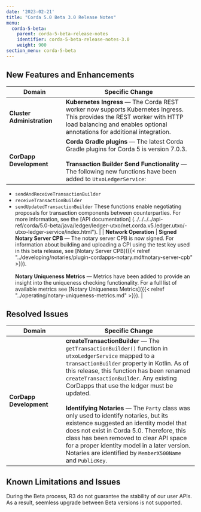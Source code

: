 ```yaml
---
date: '2023-02-21'
title: "Corda 5.0 Beta 3.0 Release Notes"
menu:
  corda-5-beta:
    parent: corda-5-beta-release-notes
    identifier: corda-5-beta-release-notes-3.0
    weight: 900
section_menu: corda-5-beta
--- 
```


## New Features and Enhancements


<style>
table th:first-of-type {
    width: 30%;
}
table th:nth-of-type(2) {
    width: 70%;
}
</style>

| Domain                     | Specific Change                                                                                                                                                                                                                                                                                                                                                                                                                                                                                                                                          |
| -------------------------- | -------------------------------------------------------------------------------------------------------------------------------------------------------------------------------------------------------------------------------------------------------------------------------------------------------------------------------------------------------------------------------------------------------------------------------------------------------------------------------------------------------------------------------------------------------- |
| **Cluster Administration** | **Kubernetes Ingress** — The Corda REST worker now supports Kubernetes Ingress. This provides the REST worker with HTTP load balancing and enables optional annotations for additional integration.                                                                                                                                                                                                                                                                                                                                                      |
| **CorDapp Development**    | **Corda Gradle plugins** — The latest Corda Gradle plugins for Corda 5 is version 7.0.3. <br><br> **Transaction Builder Send Functionality** — The following new functions have been added to `UtxoLedgerService`:
* `sendAndReceiveTransactionBuilder`
* `receiveTransactionBuilder`
* `sendUpdatedTransactionBuilder`
These functions enable negotiating proposals for transaction components between counterparties. For more information, see the [API documentation]                                                                                                             (../../../../api-ref/corda/5.0-beta/java/ledger/ledger-utxo/net.corda.v5.ledger.utxo/-utxo-ledger-service/index.html").                                                                                                                                                                                                                                                                                                                                                                                                                                                                  |
| **Network Operation**      | **Signed Notary Server CPB** — The notary server CPB is now signed. For information about building and uploading a CPI using the test key used in this beta release, see [Notary Server CPB]({{< relref "../developing/notaries/plugin-cordapps-notary.md#notary-server-cpb" >}}). <br><br> **Notary Uniqueness Metrics** —  Metrics have been added to provide an insight into the uniqueness checking functionality. For a full list of available metrics see [Notary Uniqueness Metrics]({{< relref "../operating/notary-uniqueness-metrics.md" >}}). |

## Resolved Issues

| Domain                  | Specific Change                                                                                                                                                                                                                                                                                                                                                                                                                                                                                                                                                                                                                             |
| ----------------------- | ------------------------------------------------------------------------------------------------------------------------------------------------------------------------------------------------------------------------------------------------------------------------------------------------------------------------------------------------------------------------------------------------------------------------------------------------------------------------------------------------------------------------------------------------------------------------------------------------------------------------------------------- |
| **CorDapp Development** | **createTransactionBuilder** — The `getTransactionBuilder()` function in `utxoLedgerService` mapped to a `transactionBuilder` property in Kotlin. As of this release, this function has been renamed `createTransactionBuilder`. Any existing CorDapps that use the ledger must be updated. <br><br>**Identifying Notaries** — The `Party` class was only used to identify notaries, but its existence suggested an identity model that does not exist in Corda 5.0. Therefore, this class has been removed to clear API space for a proper identity model in a later version. Notaries are identified by `MemberX500Name` and `PublicKey`. |

## Known Limitations and Issues

During the Beta process, R3 do not guarantee the stability of our user APIs. As a result, seemless upgrade between Beta versions is not supported.

